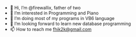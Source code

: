 - 👋 Hi, I’m @firewallix, father of two
- 👀 I’m interested in Programming and Piano
- 🌱 I’m doing most of my programs in VB6 language
- 💞️ I’m looking forward to learn new database programming 
- 📫 How to reach me fhik2k@gmail.com

<!---
firewallix/firewallix is a ✨ special ✨ repository because its `README.md` (this file) appears on your GitHub profile.
You can click the Preview link to take a look at your changes.
--->
